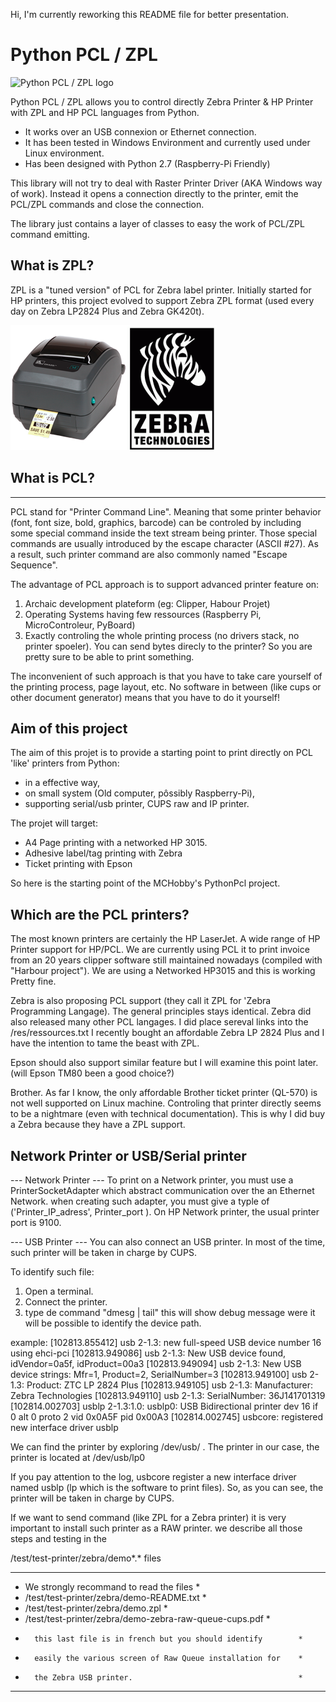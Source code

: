 Hi, I'm currently reworking this README file for better presentation.

# Python PCL / ZPL
![Python PCL / ZPL logo](res/logo/PythonPcl-480px)

Python PCL / ZPL allows you to control directly Zebra Printer & HP Printer with ZPL and HP PCL languages from Python.

* It works over an USB connexion or Ethernet connection.
* It has been tested in Windows Environment and currently used under Linux environment.
* Has been designed with Python 2.7 (Raspberry-Pi Friendly)

This library will not try to deal with Raster Printer Driver (AKA Windows way of work). Instead it opens a connection directly to the printer, emit the PCL/ZPL commands and close the connection.

The library just contains a layer of classes to easy the work of PCL/ZPL command emitting.

## What is ZPL?
ZPL is a "tuned version" of PCL for Zebra label printer. Initially started for HP printers, this project evolved to support Zebra ZPL format (used every day on Zebra LP2824 Plus and Zebra GK420t).

![Zebra Label Printer](res/images/zebra-GK420T.png)

## What is PCL?
------------
PCL stand for "Printer Command Line". Meaning that some printer behavior (font, font size, bold, graphics, barcode) can be controled by including some special command inside the text stream being printer. Those special commands are usually introduced by the escape character (ASCII #27). As a result, such printer command are also commonly named "Escape Sequence".  

The advantage of PCL approach is to support advanced printer feature on:
1) Archaic development plateform (eg: Clipper, Habour Projet)
2) Operating Systems having few ressources (Raspberry Pi, MicroControleur, PyBoard)
3) Exactly controling the whole printing process (no drivers stack, no printer spoeler). You can send bytes direcly to the printer? So you are pretty sure to be able to print something.

The inconvenient of such approach is that you have to take care yourself of the printing process, page layout, etc. No software in between (like cups or other document generator) means that you have to do it yourself!     

Aim of this project
-------------------
The aim of this projet is to provide a starting point to print directly on PCL 'like' printers from Python:
* in a effective way,
* on small system (Old computer, pôssibly Raspberry-Pi),
* supporting serial/usb printer, CUPS raw and IP printer.

The projet will target:
* A4 Page printing with a networked HP 3015.
* Adhesive label/tag printing with Zebra
* Ticket printing with Epson  

So here is the starting point of the MCHobby's PythonPcl project.

Which are the PCL printers?
---------------------------
The most known printers are certainly the HP LaserJet.
A wide range of HP Printer support for HP/PCL. We are currently using PCL it to print invoice from an 20 years clipper software still maintained nowadays (compiled with "Harbour project"). We are using a Networked HP3015 and this is working Pretty fine.

Zebra is also proposing PCL support (they call it ZPL for 'Zebra Programming Langage). The general principles stays identical. Zebra did also released many other PCL langages. I did place sereval links into the /res/ressources.txt
I recently bought an affordable Zebra LP 2824 Plus and I have the intention to tame the beast with ZPL.

Epson should also support similar feature but I will examine this point later. (will Epson TM80 been a good choice?)

Brother. As far I know, the only affordable Brother ticket printer (QL-570) is not well supported on Linux machine. Controling that printer directly seems to be a nightmare (even with technical documentation). This is why I did buy a Zebra because they have a ZPL support.

Network Printer or USB/Serial printer
-------------------------------------

--- Network Printer ---
To print on a Network printer, you must use a PrinterSocketAdapter which
abstract communication over the an Ethernet Network.
when creating such adapter, you must give a typle of ('Printer_IP_adress', Printer_port ).
On HP Network printer, the usual printer port is 9100.

--- USB Printer ---
You can also connect an USB printer. In most of the time, such printer
will be taken in charge by CUPS.

To identify such file:
1) Open a terminal.
2) Connect the printer.
3) type de command "dmesg | tail" this will show debug message were
   it will be possible to identify the device path.

example:
[102813.855412] usb 2-1.3: new full-speed USB device number 16 using ehci-pci
[102813.949086] usb 2-1.3: New USB device found, idVendor=0a5f, idProduct=00a3
[102813.949094] usb 2-1.3: New USB device strings: Mfr=1, Product=2, SerialNumber=3
[102813.949100] usb 2-1.3: Product: ZTC LP 2824 Plus
[102813.949105] usb 2-1.3: Manufacturer: Zebra Technologies
[102813.949110] usb 2-1.3: SerialNumber: 36J141701319
[102814.002703] usblp 2-1.3:1.0: usblp0: USB Bidirectional printer dev 16 if 0 alt 0 proto 2 vid 0x0A5F pid 0x00A3
[102814.002745] usbcore: registered new interface driver usblp

We can find the printer by exploring /dev/usb/ .
The printer in our case, the printer is located at /dev/usb/lp0

If you pay attention to the log, usbcore register a new interface driver
named usblp (lp which is the software to print files). So, as you
can see, the printer will be taken in charge by CUPS.

If we want to send command (like ZPL for a Zebra printer) it is very
important to install such printer as a RAW printer.
we describe all those steps and testing in the

 /test/test-printer/zebra/demo*.* files

 ********************************************************************
 * We strongly recommand to read the files                          *
 *   /test/test-printer/zebra/demo-README.txt                       *
 *   /test/test-printer/zebra/demo.zpl                              *
 *   /test/test-printer/zebra/demo-zebra-raw-queue-cups.pdf         *
 *       this last file is in french but you should identify        *
 *       easily the various screen of Raw Queue installation for    *
 *       the Zebra USB printer.                                     *
 ********************************************************************
